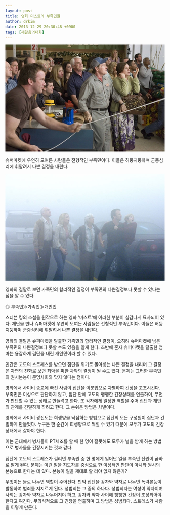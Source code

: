 ```yaml
---
layout: post
title: 영화 미스트의 부족민들
author: drkim
date: 2013-12-29 20:30:48 +0900
tags: [깨달음의대화]
---
```

[](http://movie.naver.com/movie/bi/mi/basic.nhn?code=68984)

[](http://movie.naver.com/movie/bi/mi/basic.nhn?code=68984)![](/files/attach/images/198/703/427/mis6.jpg)  


  


슈퍼마켓에 우연히 모여든 사람들은 전형적인 부족민이다. 이들은 허둥지둥하며 군중심리에 휘말려서 나쁜 결정을 내린다.

  


![](/files/attach/images/198/703/427/the.jpg)

  


영화의 결말로 보면 가족민의 합리적인 결정이 부족민의 나쁜결정보다 못할 수 있다는 점을 알 수 있다.

  


  


  


[](http://movie.naver.com/movie/bi/mi/basic.nhn?code=68984) 

◎ 부족민≫가족민≫개인민 

  


스티븐 킹의 소설을 원작으로 하는 영화 '미스트'에 이러한 부분이 실감나게 묘사되어 있다. 재난을 만나 슈퍼마켓에 우연히 모여든 사람들은 전형적인 부족민이다. 이들은 허둥지둥하며 군중심리에 휘말려서 나쁜 결정을 내린다. 

  


영화의 결말은 슈퍼마켓을 탈출한 가족민의 합리적인 결정이, 오히려 슈퍼마켓에 남은 부족민의 나쁜결정보다 못할 수도 있음을 알게 한다. 초반에 혼자 슈퍼마켓을 탈출한 엄마는 용감하게 결단을 내린 개인민이라 할 수 있다. 

  


인간은 고도의 스트레스를 받으면 집단을 위기로 몰아넣는 나쁜 결정을 내리며 그 결정은 자연의 진화로 보면 최악을 피한 차악의 결정이 될 수도 있다. 문제는 그러한 부족민의 원시본능이 문명사회와 맞지 않다는 점이다. 

  


영화에서 사이비 종교에 빠진 사람이 집단을 이분법으로 차별하여 긴장을 고조시킨다. 부족민은 이성으로 판단하지 않고, 집단 안에 고도의 팽팽한 긴장상태를 연출하여, 무언가 판단할 수 있는 상태로 만들려고 한다. 또 각자에게 일정한 역할을 주어 집단과 개인의 관계를 긴밀하게 하려고 한다. 그 손쉬운 방법은 차별이다. 

  


영화에서 사이비 광신도는 희생양을 낙점하는 방법으로 집단의 모든 구성원이 집단과 긴밀하게 만들었다. 누구든 한 순간에 희생양으로 찍힐 수 있기 때문에 모두가 고도의 긴장상태에서 살아야 한다. 

  


이는 군대에서 병사들이 PT체조를 할 때 한 명이 잘못해도 모두가 벌을 받게 하는 방법으로 병사들을 긴장시키는 것과 같다. 

  


집단에 고도의 스트레스가 걸리면 부족원 중 한 명에게 일어난 일을 부족민 전원이 곧바로 알게 된다. 문제는 이런 일을 지도자를 중심으로 한 이성적인 판단이 아니라 원시의 본능으로 한다는 데 있다. 본능이 일을 제대로 할 리야 없지 않은가?

  


무엇이든 둘로 나누면 역할이 주어진다. 만약 집단을 강자와 약자로 나누면 폭력본능이 발동하여 범죄를 저지르게 된다. 성범죄는 그 중의 하나다. 성범죄자는 여성이 약자이며 사회는 강자와 약자로 나누어져야 하고, 강자와 약자 사이에 팽팽한 긴장이 조성되어야 한다고 여긴다. 무의식적으로 그 긴장을 연출하며 그 방법은 성범죄다. 스트레스가 사람을 이렇게 만든다.